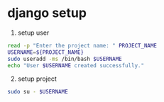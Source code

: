 # django setup
1. setup user
```sh
read -p "Enter the project name: " PROJECT_NAME
USERNAME=${PROJECT_NAME}
sudo useradd -ms /bin/bash $USERNAME
echo "User $USERNAME created successfully."
```
2. setup project
```sh
sudo su - $USERNAME
```

